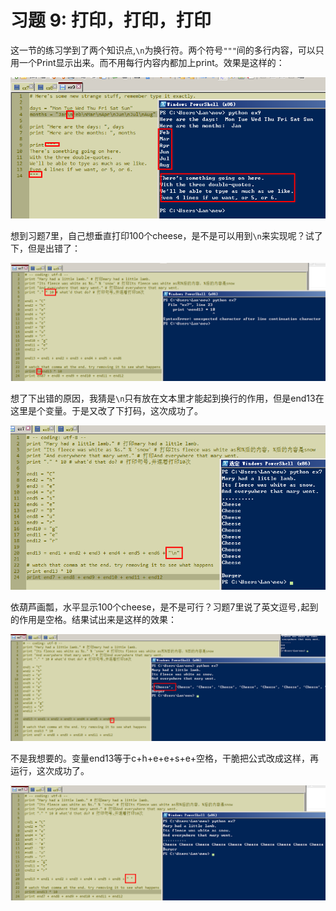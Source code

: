 # 习题 9: 打印，打印，打印

这一节的练习学到了两个知识点,```\n```为换行符。两个符号```"""```间的多行内容，可以只用一个Print显示出来。而不用每行内容内都加上print。效果是这样的：

![](ex91.png)

想到习题7里，自己想垂直打印100个cheese，是不是可以用到```\n```来实现呢？试了下，但是出错了：

![](ex92.png)

想了下出错的原因，我猜是```\n```只有放在文本里才能起到换行的作用，但是end13在这里是个变量。于是又改了下打码，这次成功了。

![](ex93.png)

依葫芦画瓢，水平显示100个cheese，是不是可行？习题7里说了英文逗号```,```起到的作用是空格。结果试出来是这样的效果：

![](ex94.png)

不是我想要的。变量end13等于c+h+e+e+s+e+空格，干脆把公式改成这样，再运行，这次成功了。

![](ex95.png)
